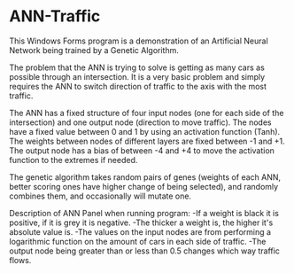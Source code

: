 # ANN-Traffic

This Windows Forms program is a demonstration of an Artificial Neural Network being trained by a Genetic Algorithm.

The problem that the ANN is trying to solve is getting as many cars as possible through an intersection. It is a very basic problem and simply requires the ANN to switch direction of traffic to the axis with the most traffic.

The ANN has a fixed structure of four input nodes (one for each side of the intersection) and one output node (direction to move traffic). The nodes have a fixed value between 0 and 1 by using an activation function (Tanh). The weights between nodes of different layers are fixed between -1 and +1. The output node has a bias of between -4 and +4 to move the activation function to the extremes if needed.

The genetic algorithm takes random pairs of genes (weights of each ANN, better scoring ones have higher change of being selected), and randomly combines them, and occasionally will mutate one.

Description of ANN Panel when running program:
-If a weight is black it is positive, if it is grey it is negative. 
-The thicker a weight is, the higher it's absolute value is.
-The values on the input nodes are from performing a logarithmic function on the amount of cars in each side of traffic.
-The output node being greater than or less than 0.5 changes which way traffic flows.
